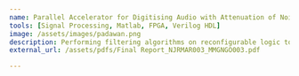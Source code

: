 ```yaml
---
name: Parallel Accelerator for Digitising Audio with Attenuation of Noise (PADAWAN)
tools: [Signal Processing, Matlab, FPGA, Verilog HDL]
image: /assets/images/padawan.png
description: Performing filtering algorithms on reconfigurable logic to achieve near real-time audio effects
external_url: /assets/pdfs/Final Report_NJRMAR003_MMGNGO003.pdf

---
```


